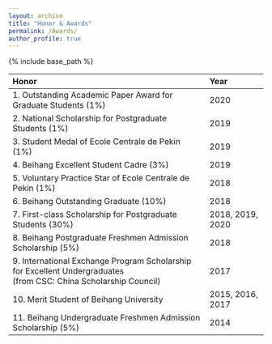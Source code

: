 ```yaml
---
layout: archive
title: "Honor & Awards"
permalink: /Awards/
author_profile: true
---
```


{% include base_path %}

| Honor       | Year      |
| :----------------- | :---------- |
| 1. Outstanding Academic Paper Award for Graduate Students (1%) | 2020 |
| 2. National Scholarship for Postgraduate Students (1%)  | 2019 |
| 3. Student Medal of Ecole Centrale de Pekin (1%) | 2019 |
| 4. Beihang Excellent Student Cadre (3%)  | 2019 |
| 5. Voluntary Practice Star of Ecole Centrale de Pekin (1%) | 2018 |
| 6. Beihang Outstanding Graduate (10%)  | 2018 |
| 7. First-class Scholarship for Postgraduate Students (30%) | 2018, 2019, 2020 |
| 8. Beihang Postgraduate Freshmen Admission Scholarship (5%) | 2018 |
| 9. International Exchange Program Scholarship for Excellent Undergraduates  <br> (from CSC: China Scholarship Council) | 2017 |
| 10. Merit Student of Beihang University | 2015, 2016, 2017 |
| 11. Beihang Undergraduate Freshmen Admission Scholarship (5%) | 2014 |






